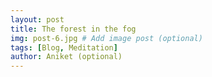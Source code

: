 ```yaml
---
layout: post
title: The forest in the fog
img: post-6.jpg # Add image post (optional)
tags: [Blog, Meditation]
author: Aniket (optional)
---
```



